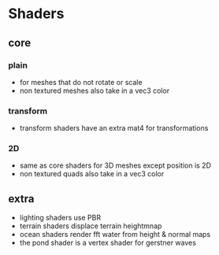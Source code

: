 # Shaders
## core
### plain
- for meshes that do not rotate or scale
- non textured meshes also take in a vec3 color
### transform
- transform shaders have an extra mat4 for transformations
### 2D
- same as core shaders for 3D meshes except position is 2D
- non textured quads also take in a vec3 color
## extra
- lighting shaders use PBR
- terrain shaders displace terrain heightmnap
- ocean shaders render fft water from height & normal maps
- the pond shader is a vertex shader for gerstner waves